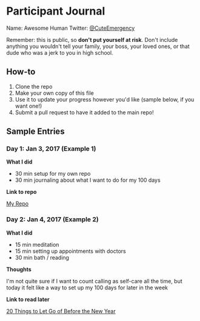 # Participant Journal

Name: Awesome Human
Twitter: [@CuteEmergency](https://twitter.com/CuteEmergency)

Remember: this is public, so **don't put yourself at risk**. Don't include anything you wouldn't tell your family, your boss, your loved ones, or that dude who was a jerk to you in high school.

## How-to

1. Clone the repo
2. Make your own copy of this file
3. Use it to update your progress however you'd like (sample below, if you want one!)
4. Submit a pull request to have it added to the main repo!

## Sample Entries

### Day 1: Jan 3, 2017 (Example 1)

**What I did**

- 30 min setup for my own repo
- 30 min journaling about what I want to do for my 100 days

**Link to repo**

[My Repo](https://github.com/jwithington/100-days-of-healthing)

### Day 2: Jan 4, 2017 (Example 2)

**What I did**

- 15 min meditation
- 15 min setting up appointments with doctors
- 30 min bath / reading

**Thoughts**

I'm not quite sure if I want to count calling as self-care all the time, but today it felt like a way to set up my 100 days for later in the week

**Link to read later**

[20 Things to Let Go of Before the New Year](https://www.instapaper.com/read/837334091)
